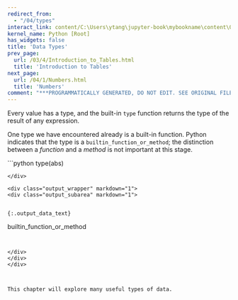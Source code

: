 ```yaml
---
redirect_from:
  - "/04/types"
interact_link: content/C:\Users\ytang\jupyter-book\mybookname\content\04/Types.ipynb
kernel_name: Python [Root]
has_widgets: false
title: 'Data Types'
prev_page:
  url: /03/4/Introduction_to_Tables.html
  title: 'Introduction to Tables'
next_page:
  url: /04/1/Numbers.html
  title: 'Numbers'
comment: "***PROGRAMMATICALLY GENERATED, DO NOT EDIT. SEE ORIGINAL FILES IN /content***"
---
```



Every value has a type, and the built-in `type` function returns the type of the result of any expression.



One type we have encountered already is a built-in function. Python indicates that the type is a `builtin_function_or_method`; the distinction between a *function* and a *method* is not important at this stage.



<div markdown="1" class="cell code_cell">
<div class="input_area" markdown="1">
```python
type(abs)

```
</div>

<div class="output_wrapper" markdown="1">
<div class="output_subarea" markdown="1">


{:.output_data_text}
```
builtin_function_or_method
```


</div>
</div>
</div>



This chapter will explore many useful types of data.

